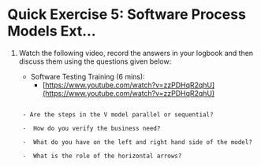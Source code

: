 # Quick Exercise 5: Software Process Models Ext...

1. Watch the following video, record the answers in your logbook and then discuss them using the questions given below:
   
   -  Software Testing Training (6 mins):
      -  [https://www.youtube.com/watch?v=zzPDHqR2qhU](https://www.youtube.com/watch?v=zzPDHqR2qhU)
   

   ~~~admonish question title='Questions'
       
    - Are the steps in the V model parallel or sequential?

    -  How do you verify the business need? 

    -  What do you have on the left and right hand side of the model? 

    -  What is the role of the horizontal arrows?

    ~~~